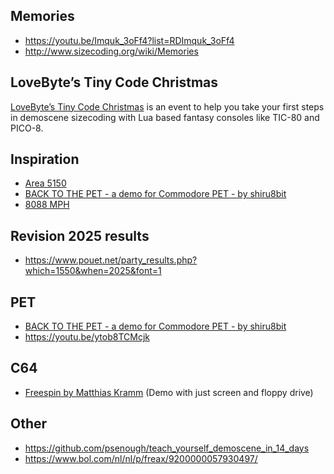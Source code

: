 ## Memories
* https://youtu.be/Imquk_3oFf4?list=RDImquk_3oFf4
* http://www.sizecoding.org/wiki/Memories

## LoveByte’s Tiny Code Christmas
[LoveByte’s Tiny Code Christmas](https://tcc.lovebyte.party/) is an event to help you take your first steps in demoscene sizecoding with Lua based fantasy consoles like TIC-80 and PICO-8.

## Inspiration
* [Area 5150](https://youtu.be/fWDxdoRTZPc)
* [BACK TO THE PET - a demo for Commodore PET - by shiru8bit](https://www.youtube.com/watch?v=3FFPCuDqi_g)
* [8088 MPH](https://www.youtube.com/watch?v=yHXx3orN35Y)

## Revision 2025 results
* https://www.pouet.net/party_results.php?which=1550&when=2025&font=1

## PET
* [BACK TO THE PET - a demo for Commodore PET - by shiru8bit](https://www.youtube.com/watch?v=3FFPCuDqi_g)
* https://youtu.be/ytob8TCMcjk

## C64
* [Freespin by Matthias Kramm](https://www.youtube.com/watch?v=zprSxCMlECA) (Demo with just screen and floppy drive)

## Other
* https://github.com/psenough/teach_yourself_demoscene_in_14_days
* https://www.bol.com/nl/nl/p/freax/9200000057930497/
